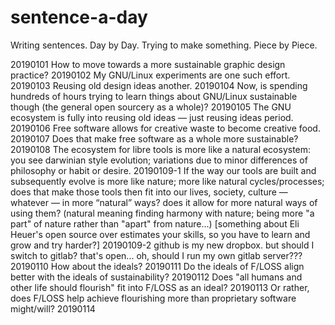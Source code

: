# sentence-a-day
Writing sentences. Day by Day. Trying to make something. Piece by Piece.

20190101 How to move towards a more sustainable graphic design practice?
20190102 My GNU/Linux experiments are one such effort.
20190103 Reusing old design ideas another.
20190104 Now, is spending hundreds of hours trying to learn things about GNU/Linux sustainable though (the general open sourcery as a whole)?
20190105 The GNU ecosystem is fully into reusing old ideas — just reusing ideas period.
20190106 Free software allows for creative waste to become creative food.
20190107 Does that make free software as a whole more sustainable?
20190108 The ecosystem for libre tools is more like a natural ecosystem: you see darwinian style evolution; variations due to minor differences of philosophy or habit or desire.
20190109-1 If the way our tools are built and subsequently evolve is more like nature; more like natural cycles/processes; does that make those tools then fit into our lives, society, culture — whatever — in more “natural” ways? does it allow for more natural ways of using them? (natural meaning finding harmony with nature; being more "a part" of nature rather than "apart" from nature...) [something about Eli Heuer's open source over estimates your skills, so you have to learn and grow and try harder?]
20190109-2 github is my new dropbox. but should I switch to gitlab? that's open... oh, should I run my own gitlab server???
20190110 How about the ideals?
20190111 Do the ideals of F/LOSS align better with the ideals of sustainability?
20190112 Does "all humans and other life should flourish" fit into F/LOSS as an ideal?
20190113 Or rather, does F/LOSS help achieve flourishing more than proprietary software might/will?
20190114

